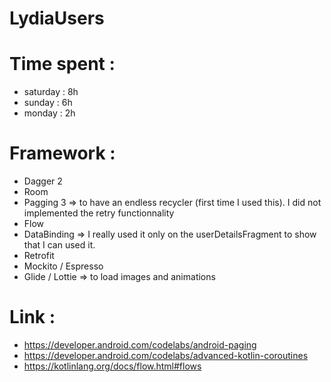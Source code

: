LydiaUsers
=====


# Time spent :
- saturday : 8h
- sunday : 6h
- monday : 2h


# Framework :
- Dagger 2
- Room
- Pagging 3 => to have an endless recycler (first time I used this). I did not implemented the retry functionnality
- Flow
- DataBinding => I really used it only on the userDetailsFragment to show that I can used it.
- Retrofit
- Mockito / Espresso 
- Glide / Lottie => to load images and animations

# Link :
- https://developer.android.com/codelabs/android-paging
- https://developer.android.com/codelabs/advanced-kotlin-coroutines
- https://kotlinlang.org/docs/flow.html#flows
